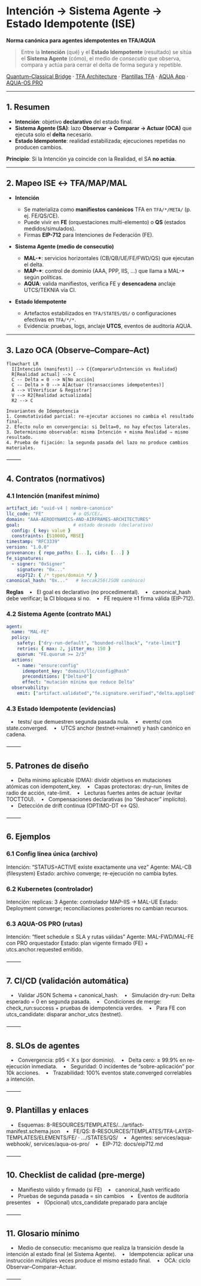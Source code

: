 # Intención → Sistema Agente → Estado Idempotente (ISE)
**Norma canónica para agentes idempotentes en TFA/AQUA**

> Entre la **Intención** (qué) y el **Estado Idempotente** (resultado) se sitúa el **Sistema Agente** (cómo), el medio de *consecutio* que observa, compara y actúa para cerrar el delta de forma segura y repetible.

[Quantum–Classical Bridge](../docs/quantum-classical-bridge.md) · [TFA Architecture](../8-RESOURCES/TFA-ARCHITECTURE.md) · [Plantillas TFA](../8-RESOURCES/TEMPLATES/) · [AQUA App](../services/aqua-webhook/README.md) · [AQUA-OS PRO](../services/aqua-os-pro/AQUA-OS-PRO-SPEC.md)

---

## 1. Resumen
- **Intención**: objetivo **declarativo** del estado final.
- **Sistema Agente (SA)**: lazo **Observar → Comparar → Actuar (OCA)** que ejecuta solo el **delta** necesario.
- **Estado Idempotente**: realidad estabilizada; ejecuciones repetidas no producen cambios.

**Principio**: Si la Intención ya coincide con la Realidad, el SA **no actúa**.

---

## 2. Mapeo ISE ↔ TFA/MAP/MAL
- **Intención**  
  - Se materializa como **manifiestos canónicos** TFA en `TFA/*/META/` (p. ej. FE/QS/CE).  
  - Puede vivir en **FE** (orquestaciones multi-elemento) o **QS** (estados medidos/simulados).  
  - Firmas **EIP-712** para Intenciones de Federación (FE).

- **Sistema Agente (medio de consecutio)**  
  - **MAL-\***: servicios horizontales (CB/QB/UE/FE/FWD/QS) que ejecutan el delta.  
  - **MAP-\***: control de dominio (AAA, PPP, IIS, …) que llama a MAL-\* según políticas.  
  - **AQUA**: valida manifiestos, verifica FE y **desencadena** anclaje UTCS/TEKNIA vía CI.

- **Estado Idempotente**  
  - Artefactos estabilizados en `TFA/STATES/QS/` o configuraciones efectivas en `TFA/*/*`.  
  - Evidencia: pruebas, logs, anclaje **UTCS**, eventos de auditoría AQUA.

---

## 3. Lazo OCA (Observe–Compare–Act)
```mermaid
flowchart LR
  I[Intención (manifest)] --> C{Comparar\nIntención vs Realidad}
  R[Realidad actual] --> C
  C -- Delta = 0 --> N[No acción]
  C -- Delta > 0 --> A[Actuar (transacciones idempotentes)]
  A --> V[Verificar & Registrar]
  V --> R2[Realidad actualizada]
  R2 --> C

Invariantes de Idempotencia
1. Conmutatividad parcial: re-ejecutar acciones no cambia el resultado final.
2. Efecto nulo en convergencia: si Delta=0, no hay efectos laterales.
3. Determinismo observable: misma Intención + misma Realidad ⇒ mismo resultado.
4. Prueba de fijación: la segunda pasada del lazo no produce cambios materiales.
```

⸻

## 4. Contratos (normativos)

### 4.1 Intención (manifest mínimo)

```yaml
artifact_id: "uuid-v4 | nombre-canonico"
llc_code: "FE"           # o QS/CE/…
domain: "AAA-AERODYNAMICS-AND-AIRFRAMES-ARCHITECTURES"
goal:                    # estado deseado (declarativo)
  config: { key: value }
  constraints: [S1000D, MBSE]
timestamp: "RFC3339"
version: "1.0.0"
provenance: { repo_paths: [...], cids: [...] }
fe_signatures:
  - signer: "0xSigner"
    signature: "0x..."
    eip712: { /* types/domain */ }
canonical_hash: "0x..."   # keccak256(JSON canónico)
```

**Reglas**
   •   El goal es declarativo (no procedimental).
   •   canonical_hash debe verificar; la CI bloquea si no.
   •   FE requiere ≥1 firma válida (EIP-712).

### 4.2 Sistema Agente (contrato MAL)

```yaml
agent:
  name: "MAL-FE"
  policy:
    safety: ["dry-run-default", "bounded-rollback", "rate-limit"]
    retries: { max: 2, jitter_ms: 150 }
    quorum: "FE.quorum >= 2/3"
  actions:
    - name: "ensure:config"
      idempotent_key: "domain/llc/config@hash"
      preconditions: ["Delta>0"]
      effect: "mutación mínima que reduce Delta"
  observability:
    emit: ["artifact.validated","fe.signature.verified","delta.applied","state.converged"]
```

### 4.3 Estado Idempotente (evidencias)
   •   tests/ que demuestren segunda pasada nula.
   •   events/ con state.converged.
   •   UTCS anchor (testnet→mainnet) y hash canónico en cadena.

⸻

## 5. Patrones de diseño
   •   Delta mínimo aplicable (DMA): dividir objetivos en mutaciones atómicas con idempotent_key.
   •   Capas protectoras: dry-run, límites de radio de acción, rate-limit.
   •   Lecturas fuertes antes de actuar (evitar TOCTTOU).
   •   Compensaciones declarativas (no “deshacer” implícito).
   •   Detección de drift continua (OPTIMO-DT ↔ QS).

⸻

## 6. Ejemplos

### 6.1 Config línea única (archivo)

Intención: “STATUS=ACTIVE existe exactamente una vez”
Agente: MAL-CB (filesystem)
Estado: archivo converge; re-ejecución no cambia bytes.

### 6.2 Kubernetes (controlador)

Intención: replicas: 3
Agente: controlador MAP-IIS → MAL-UE
Estado: Deployment converge; reconciliaciones posteriores no cambian recursos.

### 6.3 AQUA-OS PRO (rutas)

Intención: “fleet schedule ≤ SLA y rutas válidas”
Agente: MAL-FWD/MAL-FE con PRO orquestador
Estado: plan vigente firmado (FE) + utcs.anchor.requested emitido.

⸻

## 7. CI/CD (validación automática)
   •   Validar JSON Schema + canonical_hash.
   •   Simulación dry-run: Delta esperado = 0 en segunda pasada.
   •   Condiciones de merge: check_run:success + pruebas de idempotencia verdes.
   •   Para FE con utcs_candidate: disparar anchor_utcs (testnet).

⸻

## 8. SLOs de agentes
   •   Convergencia: p95 < X s (por dominio).
   •   Delta cero: ≥ 99.9% en re-ejecución inmediata.
   •   Seguridad: 0 incidentes de “sobre-aplicación” por 10k acciones.
   •   Trazabilidad: 100% eventos state.converged correlables a intención.

⸻

## 9. Plantillas y enlaces
   •   Esquemas: 8-RESOURCES/TEMPLATES/.../artifact-manifest.schema.json
   •   FE/QS: 8-RESOURCES/TEMPLATES/TFA-LAYER-TEMPLATES/ELEMENTS/FE/ · .../STATES/QS/
   •   Agentes: services/aqua-webhook/, services/aqua-os-pro/
   •   EIP-712: docs/eip712.md

⸻

## 10. Checklist de calidad (pre-merge)
   •   Manifiesto válido y firmado (si FE)
   •   canonical_hash verificado
   •   Pruebas de segunda pasada = sin cambios
   •   Eventos de auditoría presentes
   •   (Opcional) utcs_candidate preparado para anclaje

⸻

## 11. Glosario mínimo
   •   Medio de consecutio: mecanismo que realiza la transición desde la intención al estado final (el Sistema Agente).
   •   Idempotencia: aplicar una instrucción múltiples veces produce el mismo estado final.
   •   OCA: ciclo Observar–Comparar–Actuar.

⸻
